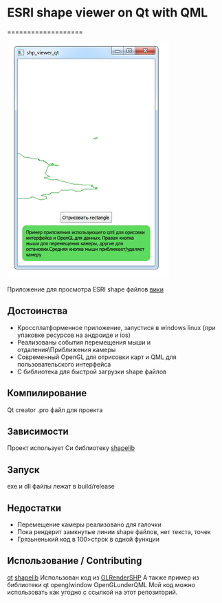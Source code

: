 # ESRI shape viewer on Qt with QML
===================
	
![вид приложения](/images/1.jpg)


Приложение для просмотра 
ESRI shape файлов 
[вики](https://ru.wikipedia.org/wiki/Shapefile)


Достоинства 
--------

* Кроссплатформенное приложение, запустися в windows linux (при упаковке ресурсов на андроиде и ios)
* Реализованы события перемещения мыши и отдаления\Приближения камеры
* Современный OpenGL для отрисовки карт и QML для пользовательского интерфейса
* С библиотека для быстрой загрузки shape файлов


Компилирование
---------
Qt creator .pro файл для проекта

Зависимости
---------
Проект использует Си библиотеку [shapelib](http://shapelib.maptools.org/)  

Запуск
-------
exe и dll файлы лежат в build/release

Недостатки 
-------
* Перемещение камеры реализовано для галочки
* Пока рендерит замкнутые линии shape файлов, нет текста, точек
* Грязьненький код в 100>строк в одной функции

Использование / Contributing 
--------------------
[qt]( https://www1.qt.io/ru/licensing/) 
[shapelib](http://shapelib.maptools.org/license.html) 
Использован код из 
[GLRenderSHP](https://github.com/tiiago11/GLRenderSHP) 
А также пример из библиотеки qt 
openglwindow
OpenGLunderQML
Мой код можно использовать как угодно с ссылкой на этот репозиторий.
